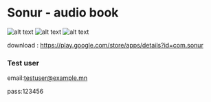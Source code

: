 # Sonur - audio book


![alt text](https://play-lh.googleusercontent.com/VmHlnobT2GbhDeBm7DesTEuk2PEKMH5_1zTK-ANfFzqDGZB36JTJz1L3_mK746cTcj0=w1536-h754-rw)
![alt text](https://play-lh.googleusercontent.com/0tZtTD0IKP14G5_rw0s0YwUyJ-mCG9z7_bdA82HnivJpnBcmP9Pi7U-TmsbQBsdA6qx2=w1536-h754-rw)
![alt text](https://play-lh.googleusercontent.com/2Fh8PRdzoMt05xivFR75ydS09WglCNPods7u6T11WbHmn9b9vCfvTBPDfZq7eplhng=w1536-h754-rw)

download : https://play.google.com/store/apps/details?id=com.sonur


### Test user

email:testuser@example.mn

pass:123456
